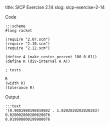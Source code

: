 title: SICP Exercise 2.14
slug: sicp-exercise-2-14

Code
```
:::scheme
#lang racket

(require "2.07.scm")
(require "2.10.scm")
(require "2.12.scm")

(define A (make-center-percent 100 0.01))
(define R (div-interval A A))

; tests

R
(width R)
(tolerance R)
```

Output
```
:::text
'(0.9801980198019802 . 1.0202020202020203)
0.020002000200020076
0.019998000199980076
```
